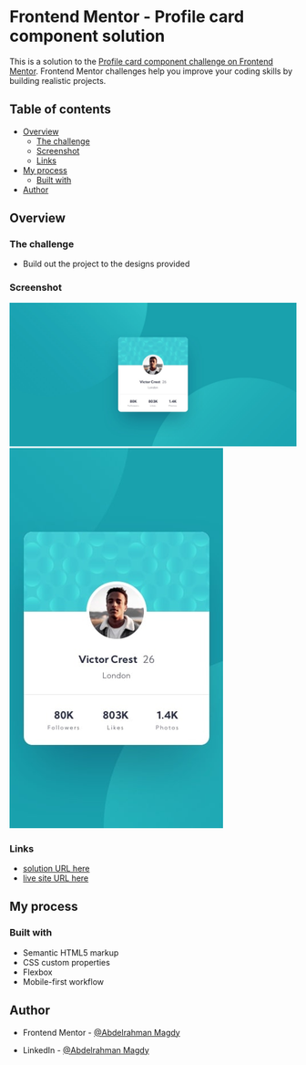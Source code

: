 # Frontend Mentor - Profile card component solution

This is a solution to the [Profile card component challenge on Frontend Mentor](https://www.frontendmentor.io/challenges/profile-card-component-cfArpWshJ). Frontend Mentor challenges help you improve your coding skills by building realistic projects.

## Table of contents

- [Overview](#overview)
  - [The challenge](#the-challenge)
  - [Screenshot](#screenshot)
  - [Links](#links)
- [My process](#my-process)
  - [Built with](#built-with)
- [Author](#author)

## Overview

### The challenge

- Build out the project to the designs provided

### Screenshot

![](design/desktop-design.jpg)
![](design/mobile-design.jpg)

### Links

- [solution URL here](https://www.frontendmentor.io/solutions/profile-card-component-HJcXcRA0V6)
- [live site URL here](https://profile-card-component-dun-three.vercel.app/)

## My process

### Built with

- Semantic HTML5 markup
- CSS custom properties
- Flexbox
- Mobile-first workflow

## Author

- Frontend Mentor - [@Abdelrahman Magdy](https://www.frontendmentor.io/profile/Abdelrahman-Magdy-Elawady)

- LinkedIn - [@Abdelrahman Magdy](www.linkedin.com/in/abdelrahman-magdy-el-awady)
